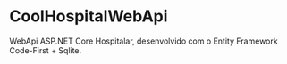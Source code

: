 # CoolHospitalWebApi
  
  WebApi ASP.NET Core Hospitalar, desenvolvido com o Entity Framework Code-First + Sqlite.
